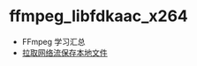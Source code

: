 # ffmpeg_libfdkaac_x264
* FFmpeg 学习汇总
* [拉取网络流保存本地文件](https://github.com/javandoc/ffmpeg_libfdkaac_x264/blob/master/NativeApp/app/src/main/cpp/jni_pull_stream.cpp)